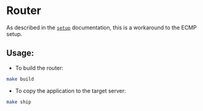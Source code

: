 # Router

As described in the [`setup`](../docs/setup.md) documentation, this is a workaround to the ECMP setup.

## Usage:

- To build the router:

```BASH
make build
```

- To copy the application to the target server:

```BASH
make ship
```
